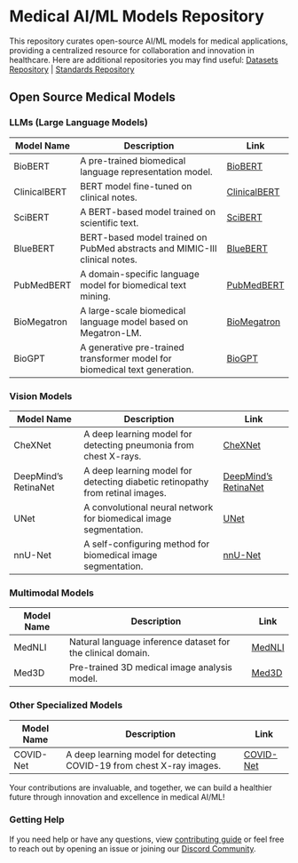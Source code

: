 # Medical AI/ML Models Repository
This repository curates open-source AI/ML models for medical applications, providing a centralized resource for collaboration and innovation in healthcare. Here are additional repositories you may find useful: [Datasets Repository](https://github.com/GlobalHealthAI/DataHub) | [Standards Repository](https://github.com/GlobalHealthAI/StandardsAndPractices)

## Open Source Medical Models
### LLMs (Large Language Models)

| Model Name     | Description                                                     | Link                                               |
| -------------- | --------------------------------------------------------------- | -------------------------------------------------- |
| BioBERT        | A pre-trained biomedical language representation model.         | [BioBERT](https://github.com/dmis-lab/biobert)     |
| ClinicalBERT   | BERT model fine-tuned on clinical notes.                        | [ClinicalBERT](https://github.com/EmilyAlsentzer/clinicalBERT) |
| SciBERT        | A BERT-based model trained on scientific text.                  | [SciBERT](https://github.com/allenai/scibert)      |
| BlueBERT       | BERT-based model trained on PubMed abstracts and MIMIC-III clinical notes. | [BlueBERT](https://github.com/ncbi-nlp/bluebert) |
| PubMedBERT     | A domain-specific language model for biomedical text mining.    | [PubMedBERT](https://github.com/guyszhou/biolm)    |
| BioMegatron    | A large-scale biomedical language model based on Megatron-LM.   | [BioMegatron](https://github.com/NVIDIA/NeMo/tree/main/examples/nlp/bio_megatron) |
| BioGPT         | A generative pre-trained transformer model for biomedical text generation. | [BioGPT](https://github.com/microsoft/BioGPT) |

### Vision Models

| Model Name          | Description                                                         | Link                                               |
| ------------------- | ------------------------------------------------------------------- | -------------------------------------------------- |
| CheXNet             | A deep learning model for detecting pneumonia from chest X-rays.    | [CheXNet](https://github.com/stanfordmlgroup/CheXNet) |
| DeepMind’s RetinaNet| A deep learning model for detecting diabetic retinopathy from retinal images. | [DeepMind’s RetinaNet](https://github.com/deepmind/deepmind-research/tree/master/retinopathy) |
| UNet                | A convolutional neural network for biomedical image segmentation.   | [UNet](https://github.com/zhixuhao/unet)           |
| nnU-Net             | A self-configuring method for biomedical image segmentation.        | [nnU-Net](https://github.com/MIC-DKFZ/nnUNet)      |

### Multimodal Models

| Model Name | Description                                          | Link                                               |
| ---------- | ---------------------------------------------------- | -------------------------------------------------- |
| MedNLI     | Natural language inference dataset for the clinical domain. | [MedNLI](https://github.com/johnsonrhanson/mednli) |
| Med3D      | Pre-trained 3D medical image analysis model.         | [Med3D](https://github.com/Tencent/MedicalNet)     |

### Other Specialized Models

| Model Name | Description                                          | Link                                               |
| ---------- | ---------------------------------------------------- | -------------------------------------------------- |
| COVID-Net  | A deep learning model for detecting COVID-19 from chest X-ray images. | [COVID-Net](https://github.com/lindawangg/COVID-Net) |

Your contributions are invaluable, and together, we can build a healthier future through innovation and excellence in medical AI/ML!

### Getting Help
If you need help or have any questions, view [contributing guide](CONTRIBUTING.md) or feel free to reach out by opening an issue or joining our [Discord Community](https://discord.gg/KXG8V5ZSpy).


